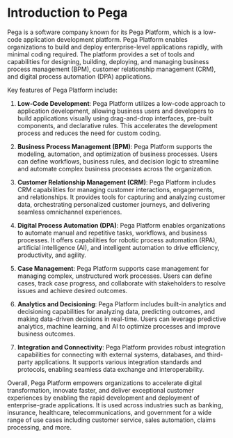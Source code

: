 # Introduction to Pega
Pega is a software company known for its Pega Platform, which is a low-code application development platform. Pega Platform enables organizations to build and deploy enterprise-level applications rapidly, with minimal coding required. The platform provides a set of tools and capabilities for designing, building, deploying, and managing business process management (BPM), customer relationship management (CRM), and digital process automation (DPA) applications.

Key features of Pega Platform include:

1. **Low-Code Development**: Pega Platform utilizes a low-code approach to application development, allowing business users and developers to build applications visually using drag-and-drop interfaces, pre-built components, and declarative rules. This accelerates the development process and reduces the need for custom coding.

2. **Business Process Management (BPM)**: Pega Platform supports the modeling, automation, and optimization of business processes. Users can define workflows, business rules, and decision logic to streamline and automate complex business processes across the organization.

3. **Customer Relationship Management (CRM)**: Pega Platform includes CRM capabilities for managing customer interactions, engagements, and relationships. It provides tools for capturing and analyzing customer data, orchestrating personalized customer journeys, and delivering seamless omnichannel experiences.

4. **Digital Process Automation (DPA)**: Pega Platform enables organizations to automate manual and repetitive tasks, workflows, and business processes. It offers capabilities for robotic process automation (RPA), artificial intelligence (AI), and intelligent automation to drive efficiency, productivity, and agility.

5. **Case Management**: Pega Platform supports case management for managing complex, unstructured work processes. Users can define cases, track case progress, and collaborate with stakeholders to resolve issues and achieve desired outcomes.

6. **Analytics and Decisioning**: Pega Platform includes built-in analytics and decisioning capabilities for analyzing data, predicting outcomes, and making data-driven decisions in real-time. Users can leverage predictive analytics, machine learning, and AI to optimize processes and improve business outcomes.

7. **Integration and Connectivity**: Pega Platform provides robust integration capabilities for connecting with external systems, databases, and third-party applications. It supports various integration standards and protocols, enabling seamless data exchange and interoperability.

Overall, Pega Platform empowers organizations to accelerate digital transformation, innovate faster, and deliver exceptional customer experiences by enabling the rapid development and deployment of enterprise-grade applications. It is used across industries such as banking, insurance, healthcare, telecommunications, and government for a wide range of use cases including customer service, sales automation, claims processing, and more.